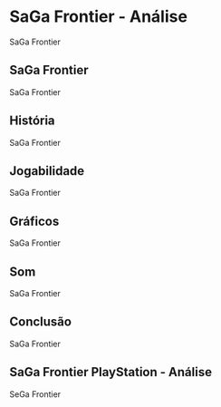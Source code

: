 ---
---

# SaGa Frontier - Análise

SaGa Frontier

## SaGa Frontier

SaGa Frontier

## História

SaGa Frontier

## Jogabilidade

SaGa Frontier

## Gráficos

SaGa Frontier

## Som

SaGa Frontier

## Conclusão

SaGa Frontier

## SaGa Frontier PlayStation - Análise

SeGa Frontier
